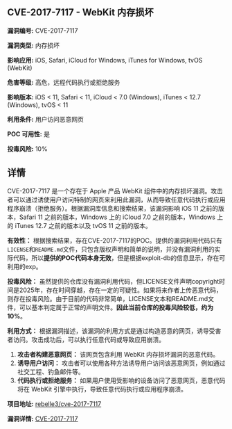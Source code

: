 ## CVE-2017-7117 - WebKit 内存损坏

**漏洞编号:** CVE-2017-7117

**漏洞类型:** 内存损坏

**影响应用:** iOS, Safari, iCloud for Windows, iTunes for Windows, tvOS (WebKit)

**危害等级:** 高危，远程代码执行或拒绝服务

**影响版本:** iOS < 11, Safari < 11, iCloud < 7.0 (Windows), iTunes < 12.7 (Windows), tvOS < 11

**利用条件:** 用户访问恶意网页

**POC 可用性:** 是

**投毒风险:** 10%

## 详情

CVE-2017-7117 是一个存在于 Apple 产品 WebKit 组件中的内存损坏漏洞。攻击者可以通过诱使用户访问特制的网页来利用此漏洞，从而导致任意代码执行或应用程序崩溃（拒绝服务）。根据漏洞库信息和搜索结果，该漏洞影响 iOS 11 之前的版本，Safari 11 之前的版本，Windows 上的 iCloud 7.0 之前的版本，Windows 上的 iTunes 12.7 之前的版本以及 tvOS 11 之前的版本。

**有效性：**
根据搜索结果，存在CVE-2017-7117的POC。提供的漏洞利用代码只有`LICENSE`和`README.md`文件，只包含版权声明和简单的说明，并没有漏洞利用的实际代码，所以**提供的POC代码本身无效**，但是根据exploit-db的信息显示，存在可利用的exp。

**投毒风险：**
虽然提供的仓库没有漏洞利用代码，但LICENSE文件声明copyright时间是2025年，存在时间穿越，存在一定的可疑性。如果将来作者上传恶意代码，则存在投毒风险。由于目前的代码非常简单，LICENSE文本和README.md文件，可以基本判定属于正常的声明文件。**因此当前仓库的投毒风险较低，约为10%**。

**利用方式：**
根据漏洞描述，该漏洞的利用方式是通过构造恶意的网页，诱导受害者访问。攻击成功后，可以执行任意代码或导致应用崩溃。

1.  **攻击者构建恶意网页：** 该网页包含利用 WebKit 内存损坏漏洞的恶意代码。
2.  **诱导用户访问：** 攻击者可以使用各种方法诱导用户访问该恶意网页，例如通过社交工程、钓鱼邮件等。
3.  **代码执行或拒绝服务：** 如果用户使用受影响的设备访问了恶意网页，恶意代码将在 WebKit 引擎中执行，导致任意代码执行或应用程序崩溃。


**项目地址:** [rebelle3/cve-2017-7117](https://github.com/rebelle3/cve-2017-7117)

**漏洞详情:** [CVE-2017-7117](https://nvd.nist.gov/vuln/detail/CVE-2017-7117)